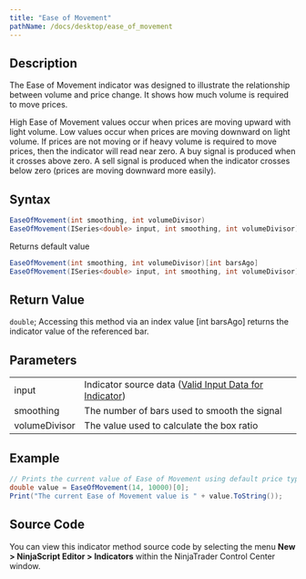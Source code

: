 ```yaml
---
title: "Ease of Movement"
pathName: /docs/desktop/ease_of_movement
---
```


## Description

The Ease of Movement indicator was designed to illustrate the relationship between volume and price change. It shows how much volume is required to move prices.

High Ease of Movement values occur when prices are moving upward with light volume. Low values occur when prices are moving downward on light volume. If prices are not moving or if heavy volume is required to move prices, then the indicator will read near zero. A buy signal is produced when it crosses above zero. A sell signal is produced when the indicator crosses below zero (prices are moving downward more easily).

## Syntax

```csharp
EaseOfMovement(int smoothing, int volumeDivisor)  
EaseOfMovement(ISeries<double> input, int smoothing, int volumeDivisor)  
```

Returns default value

```csharp
EaseOfMovement(int smoothing, int volumeDivisor)[int barsAgo]  
EaseOfMovement(ISeries<double> input, int smoothing, int volumeDivisor)[int barsAgo]  
```

## Return Value

`double`; Accessing this method via an index value [int barsAgo] returns the indicator value of the referenced bar.

## Parameters

|  |  |
| --- | --- |
| input | Indicator source data ([Valid Input Data for Indicator](/docs/desktop/valid_input_data_for_indicator)) |
| smoothing | The number of bars used to smooth the signal |
| volumeDivisor | The value used to calculate the box ratio |

## Example

```csharp
// Prints the current value of Ease of Movement using default price type
double value = EaseOfMovement(14, 10000)[0];
Print("The current Ease of Movement value is " + value.ToString());
```

## Source Code

You can view this indicator method source code by selecting the menu **New > NinjaScript Editor > Indicators** within the NinjaTrader Control Center window.
